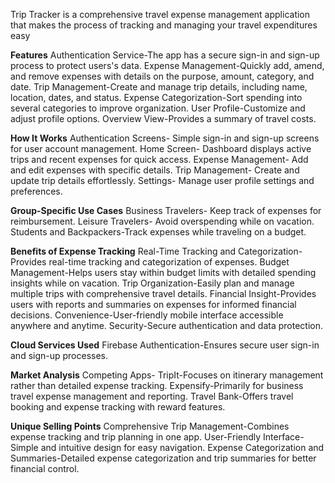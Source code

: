 Trip Tracker is a comprehensive travel expense management application that makes the process of tracking and managing your travel expenditures easy 

**Features**
Authentication Service-The app has a secure sign-in and sign-up process to protect users's data. 
Expense Management-Quickly add, amend, and remove expenses with details on the purpose, amount, category, and date.
Trip Management-Create and manage trip details, including name, location, dates, and status.
Expense Categorization-Sort spending into several categories to improve organization.
User Profile-Customize and adjust profile options.
Overview View-Provides a summary of travel costs.

**How It Works**
Authentication Screens- Simple sign-in and sign-up screens for user account management.
Home Screen- Dashboard displays active trips and recent expenses for quick access.
Expense Management- Add and edit expenses with specific details.
Trip Management- Create and update trip details effortlessly.
Settings- Manage user profile settings and preferences.

**Group-Specific Use Cases**
Business Travelers- Keep track of expenses for reimbursement.
Leisure Travelers- Avoid overspending while on vacation.
Students and Backpackers-Track expenses while traveling on a budget.

**Benefits of Expense Tracking**
Real-Time Tracking and Categorization-Provides real-time tracking and categorization of expenses.
Budget Management-Helps users stay within budget limits with detailed spending insights while on vacation.
Trip Organization-Easily plan and manage multiple trips with comprehensive travel details.
Financial Insight-Provides users with reports and summaries on expenses for informed financial decisions.
Convenience-User-friendly mobile interface accessible anywhere and anytime.
Security-Secure authentication and data protection.

**Cloud Services Used**
Firebase Authentication-Ensures secure user sign-in and sign-up processes.

**Market Analysis**
Competing Apps-
TripIt-Focuses on itinerary management rather than detailed expense tracking.
Expensify-Primarily for business travel expense management and reporting.
Travel Bank-Offers travel booking and expense tracking with reward features.

**Unique Selling Points**
Comprehensive Trip Management-Combines expense tracking and trip planning in one app.
User-Friendly Interface-Simple and intuitive design for easy navigation.
Expense Categorization and Summaries-Detailed expense categorization and trip summaries for better financial control.
